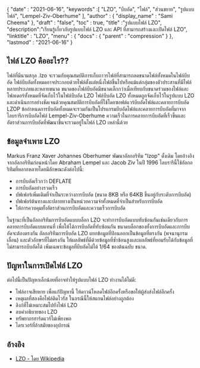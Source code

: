 {
  "date" : "2021-06-16",
  "keywords" :[ "LZO", "บีบอัด", "ไฟล์", "ส่วนขยาย", "รูปแบบไฟล์", "Lempel-Ziv-Oberhume" ],
  "author" : {
    "display_name" : "Sami Cheema"
},
  "draft" : "false",
  "toc" : true,
  "title" :"รูปแบบไฟล์ LZO",
  "description":"เรียนรู้เกี่ยวกับรูปแบบไฟล์ LZO และ API ที่สามารถสร้างและเปิดไฟล์ LZO",
  "linktitle" : "LZO",
  "menu" : {
    "docs" : {
      "parent" : "compression"
}
},
  "lastmod" : "2021-06-16"
}

## ไฟล์ LZO คืออะไร?? ##

ไฟล์ที่มีนามสกุล .lzo จะรวมกับคุณสมบัติการเก็บถาวรไฟล์ที่สามารถลดขนาดไฟล์ทั้งหมดในไฟล์บีบอัด ไฟล์บีบอัดทั้งหมดอาจประกอบด้วยไฟล์ตั้งแต่หนึ่งไฟล์ขึ้นไปหรือแม้แต่กลุ่มของตัวประสานที่มีไฟล์หลายประเภทและหลายขนาด ขนาดของไฟล์บีบอัดมีขนาดเล็กกว่าเมื่อเทียบกับขนาดร่วมของไฟล์และโฟลเดอร์ทั้งหมดที่จัดเก็บไว้ในไฟล์บีบอัด LZO ไฟล์บีบอัด LZO ทั้งหมดถูกจัดเก็บไว้ในรูปแบบ LZO และดำเนินการอย่างชัดเจนด้วยคุณสมบัติการบีบอัดที่ใช้โดยซอฟต์แวร์บีบอัดไฟล์และคลายการบีบอัด LZOP ข้อกำหนดการบีบอัดทั้งหมดจะรวมกันเป็นโปรแกรมบีบอัดไฟล์และคลายการบีบอัดที่มาจากไลบรารีการบีบอัดไฟล์ Lempel-Ziv-Oberhume ความเร็วในการคลายการบีบอัดที่เร็วขึ้นและอัตราส่วนการบีบอัดที่พัฒนาขึ้นจะรวมอยู่ในไฟล์ LZO เหล่านี้ด้วย

## ข้อมูลจำเพาะ LZO ##

Markus Franz Xaver Johannes Oberhumer พัฒนาอัลกอริทึม "lzop" ดั้งเดิม โดยอ้างอิงจากอัลกอริทึมก่อนหน้าโดย Abraham Lempel และ Jacob Ziv ในปี 1996 ไลบรารีนี้ใช้อัลกอริทึมที่หลากหลายโดยมีลักษณะดังต่อไปนี้:

* การบีบอัดเร็วกว่า DEFLATE
* การบีบอัดอย่างรวดเร็ว
* บัฟเฟอร์เพิ่มเติมที่จำเป็นระหว่างการบีบอัด (ขนาด 8KB หรือ 64KB ขึ้นอยู่กับระดับการบีบอัด)
* บัฟเฟอร์ต้นทางและปลายทางเป็นหน่วยความจำทั้งหมดที่จำเป็นสำหรับการบีบอัด
* ให้การควบคุมทั้งอัตราส่วนการบีบอัดและความเร็วการบีบอัด

ในฐานะที่เป็นอัลกอริทึมการบีบอัดแบบบล็อก LZO จะทำการบีบอัดแบบทับซ้อนกันเช่นเดียวกับการคลายการบีบอัดแบบแทนที่ เพื่อให้ได้การบีบอัดที่ทับซ้อนกัน ขนาดบล็อกของทั้งการบีบอัดและการบีบอัดจะต้องตรงกัน อัลกอริทึมการบีบอัด LZO แยกข้อมูลที่ป้อนออกเป็นข้อมูลที่ตรงกัน (พจนานุกรมเลื่อน) และตัวอักษรที่ไม่ตรงกัน ให้ผลลัพธ์ที่ดีด้วยข้อมูลที่ซ้ำซ้อนสูงและผลลัพธ์ที่ยอมรับได้กับข้อมูลที่ไม่สามารถบีบอัดได้ เพิ่มเฉพาะข้อมูลที่บีบอัดไม่ได้ 1/64 ของต้นฉบับ ขนาด.

## ปัญหาในการเปิดไฟล์ LZO ##

ต่อไปนี้เป็นปัญหาเล็กน้อยที่อาจทำให้รูปแบบไฟล์ LZO ทำงานได้ไม่ดี:
  


* ไฟล์อาจเสียหาย เพื่อแก้ปัญหานี้ ให้ดาวน์โหลดไฟล์อีกครั้งหรือขอให้ผู้ส่งส่งไฟล์อีกครั้ง
* เหตุผลที่สองคือไฟล์ติดไวรัส ในกรณีนี้ให้สแกนไฟล์อย่างถูกต้อง
* ลิงก์ที่ไม่เหมาะสมไปยังไฟล์ LZO
* ลบคำอธิบายของ LZO
* ทรัพยากรฮาร์ดแวร์ไม่เพียงพอ
* ไดรเวอร์ที่ล้าสมัยของอุปกรณ์
  


## อ้างอิง ##

* [LZO - โดย Wikipedia](https://en.wikipedia.org/wiki/Lempel%E2%80%93Ziv%E2%80%93Oberhumer)

